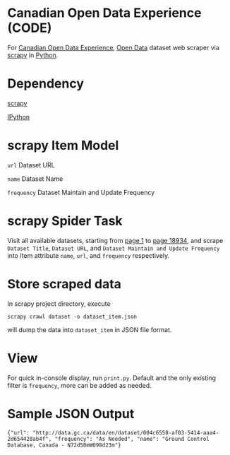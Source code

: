 Canadian Open Data Experience (CODE)
====

For [Canadian Open Data Experience][1], [Open Data][2] dataset web scraper via [scrapy][3] in [Python][4].

Dependency
====
[scrapy][3]

[IPython][7]

scrapy Item Model
====
`url` Dataset URL

`name` Dataset Name

`frequency` Dataset Maintain and Update Frequency

scrapy Spider Task
====
Visit all available datasets, starting from [page 1][5] to [page 18934][6], and scrape `Dataset Title`, `Dataset URL`, and `Dataset Maintain and Update Frequency` into Item attribute `name`, `url`, and `frequency` respectively. 

Store scraped data
====
In scrapy project directory, execute

`scrapy crawl dataset -o dataset_item.json`

will dump the data into `dataset_item` in JSON file format.

View
====
For quick in-console display, run `print.py`. Default and the only existing filter is `frequency`, more can be added as needed.

Sample JSON Output
====
`{"url": "http://data.gc.ca/data/en/dataset/004c6558-af03-5414-aaa4-2d654428ab4f", "frequency": "As Needed", "name": "Ground Control Database, Canada - N72d50mW098d23m"}`

[1]: https://canadianopendataexperience.com/ "Canadian Open Data Experience"
[2]: http://data.gc.ca/eng/showcase "Canada Open Data"
[3]: http://scrapy.org/ "scrapy"
[4]: http://python.org/ "Python"
[5]: http://data.gc.ca/data/en/dataset?q=&sort=title_string+asc&page=1 "Dataset Page 1"
[6]: http://data.gc.ca/data/en/dataset?q=&sort=title_string+asc&page=18934 "Dataset Page 18934"
[7]: http://ipython.org/ "IPython.org"
